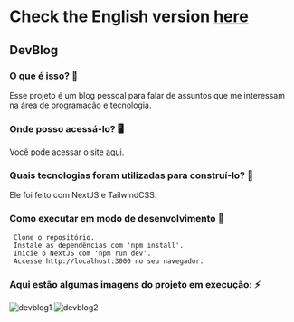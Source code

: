 # Check the English version <a href="README.md"> here</a>

## DevBlog

### O que é isso? 🤔
Esse projeto é um blog pessoal para falar de assuntos que me interessam na área de programação e tecnologia.

### Onde posso acessá-lo? 🖥
Você pode acessar o site <a href='https://devblog-ruan.vercel.app/'>aqui</a>.

### Quais tecnologias foram utilizadas para construí-lo? 🚀
Ele foi feito com NextJS e TailwindCSS.

### Como executar em modo de desenvolvimento 🏃

     Clone o repositório.
     Instale as dependências com 'npm install'.
     Inicie o NextJS com 'npm run dev'.
     Accesse http://localhost:3000 no seu navegador.
    
### Aqui estão algumas imagens do projeto em execução: ⚡️

![devblog1](https://github.com/RuanEmanuell/devblog/assets/113607857/76b49642-3153-4f61-bafa-44b38ca4bbdb)
![devblog2](https://github.com/RuanEmanuell/devblog/assets/113607857/838ae3be-c6e5-4fc7-beaa-ec7c67069eaf)


